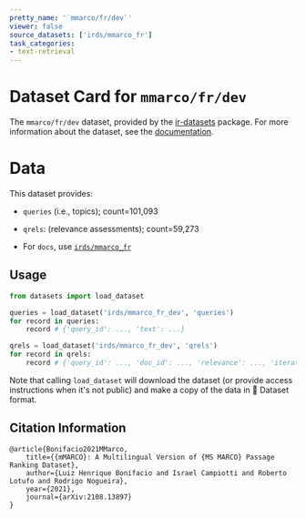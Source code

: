 ```yaml
---
pretty_name: '`mmarco/fr/dev`'
viewer: false
source_datasets: ['irds/mmarco_fr']
task_categories:
- text-retrieval
---
```


# Dataset Card for `mmarco/fr/dev`

The `mmarco/fr/dev` dataset, provided by the [ir-datasets](https://ir-datasets.com/) package.
For more information about the dataset, see the [documentation](https://ir-datasets.com/mmarco#mmarco/fr/dev).

# Data

This dataset provides:
 - `queries` (i.e., topics); count=101,093
 - `qrels`: (relevance assessments); count=59,273

 - For `docs`, use [`irds/mmarco_fr`](https://huggingface.co/datasets/irds/mmarco_fr)

## Usage

```python
from datasets import load_dataset

queries = load_dataset('irds/mmarco_fr_dev', 'queries')
for record in queries:
    record # {'query_id': ..., 'text': ...}

qrels = load_dataset('irds/mmarco_fr_dev', 'qrels')
for record in qrels:
    record # {'query_id': ..., 'doc_id': ..., 'relevance': ..., 'iteration': ...}

```

Note that calling `load_dataset` will download the dataset (or provide access instructions when it's not public) and make a copy of the
data in 🤗 Dataset format.

## Citation Information

```
@article{Bonifacio2021MMarco,
    title={{mMARCO}: A Multilingual Version of {MS MARCO} Passage Ranking Dataset},
    author={Luiz Henrique Bonifacio and Israel Campiotti and Roberto Lotufo and Rodrigo Nogueira},
    year={2021},
    journal={arXiv:2108.13897}
}
```
